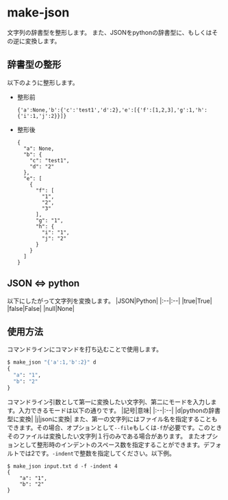 # make-json
文字列の辞書型を整形します。
また、JSONをpythonの辞書型に、もしくはその逆に変換します。

## 辞書型の整形
以下のように整形します。
 * 整形前
    ```
    {'a':None,'b':{'c':'test1','d':2},'e':[{'f':[1,2,3],'g':1,'h':{'i':1,'j':2}}]}
    ```
 * 整形後
    ```
    {
      "a": None,
      "b": {
        "c": "test1",
        "d": "2"
      },
      "e": [
        {
          "f": [
            "1",
            "2",
            "3"
          ],
          "g": "1",
          "h": {
            "i": "1",
            "j": "2"
          }
        }
      ]
    }
    ```

## JSON ⇔ python
以下にしたがって文字列を変換します。
|JSON|Python|
|:--|:--|
|true|True|
|false|False|
|null|None|

## 使用方法
コマンドラインにコマンドを打ち込むことで使用します。
```cmd
$ make_json "{'a':1,'b':2}" d
{
  "a": "1",
  "b": "2"
}
```
コマンドライン引数として第一に変換したい文字列、第二にモードを入力します。入力できるモードは以下の通りです。
|記号|意味|
|:--|:--|
|d|pythonの辞書型に変換|
|j|jsonに変換|
また、第一の文字列にはファイル名を指定することもできます。その場合、オプションとして`--file`もしくは`-f`が必要です。このときそのファイルは変換したい文字列１行のみである場合があります。
またオプションとして整形時のインデントのスペース数を指定することができます。デフォルトでは2です。`-indent`で整数を指定してください。以下例。
```
$ make_json input.txt d -f -indent 4
{
    "a": "1",
    "b": "2"
}
```